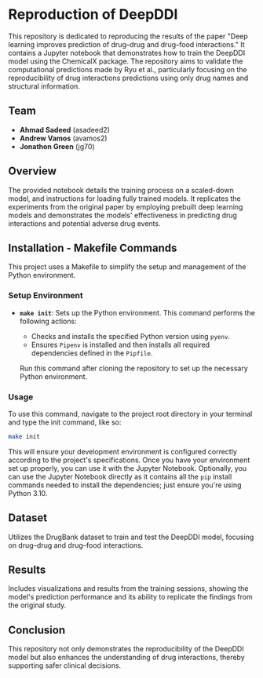 # Reproduction of DeepDDI

This repository is dedicated to reproducing the results of the paper "Deep learning improves prediction of drug–drug and drug–food interactions." It contains a Jupyter notebook that demonstrates how to train the DeepDDI model using the ChemicalX package. The repository aims to validate the computational predictions made by Ryu et al., particularly focusing on the reproducibility of drug interactions predictions using only drug names and structural information.

## Team
- **Ahmad Sadeed** (asadeed2)
- **Andrew Vamos** (avamos2)
- **Jonathon Green** (jg70)

## Overview
The provided notebook details the training process on a scaled-down model, and instructions for loading fully trained models. It replicates the experiments from the original paper by employing prebuilt deep learning models and demonstrates the models' effectiveness in predicting drug interactions and potential adverse drug events.

## Installation - Makefile Commands

This project uses a Makefile to simplify the setup and management of the Python environment.

### Setup Environment

-   **`make init`**: Sets up the Python environment. This command performs the following actions:

    -   Checks and installs the specified Python version using `pyenv`.
    -   Ensures `Pipenv` is installed and then installs all required dependencies defined in the `Pipfile`.

    Run this command after cloning the repository to set up the necessary Python environment.

### Usage

To use this command, navigate to the project root directory in your terminal and type the init command, like so:

```bash
make init
```

This will ensure your development environment is configured correctly according to the project's specifications. Once you have your environment set up properly, you can use it with the Jupyter Notebook. Optionally, you can use the Jupyter Notebook directly as it contains all the `pip` install commands needed to install the dependencies; just ensure you're using Python 3.10.

## Dataset
Utilizes the DrugBank dataset to train and test the DeepDDI model, focusing on drug–drug and drug–food interactions.

## Results
Includes visualizations and results from the training sessions, showing the model's prediction performance and its ability to replicate the findings from the original study.

## Conclusion
This repository not only demonstrates the reproducibility of the DeepDDI model but also enhances the understanding of drug interactions, thereby supporting safer clinical decisions.
